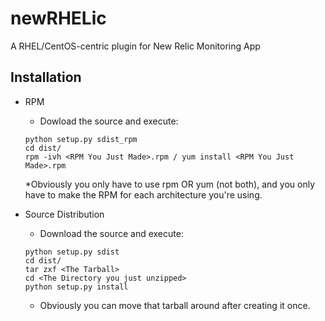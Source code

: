 newRHELic
=========

A RHEL/CentOS-centric plugin for New Relic Monitoring App

Installation
------------
* RPM
    * Dowload the source and execute:  

    ```
    python setup.py sdist_rpm
    cd dist/
    rpm -ivh <RPM You Just Made>.rpm / yum install <RPM You Just Made>.rpm
    ```  
    
    *Obviously you only have to use rpm OR yum (not both), and you only have to make the RPM for each architecture you're using.

* Source Distribution
    * Download the source and execute:  

    ```
    python setup.py sdist
    cd dist/
    tar zxf <The Tarball>
    cd <The Directory you just unzipped>
    python setup.py install
    ```  

    * Obviously you can move that tarball around after creating it once.
